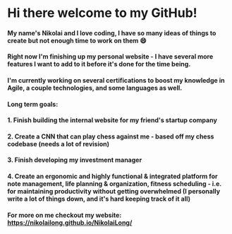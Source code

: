 # Hi there welcome to my GitHub!

#### My name's Nikolai and I love coding, I have so many ideas of things to create but not enough time to work on them 😄
#### Right now I'm finishing up my personal website - I have several more features I want to add to it before it's done for the time being.

#### I'm currently working on several certifications to boost my knowledge in Agile, a couple technologies, and some languages as well.

#### Long term goals:
#### 1. Finish building the internal website for my friend's startup company
#### 2. Create a CNN that can play chess against me - based off my chess codebase (needs a lot of revision)
#### 3. Finish developing my investment manager
#### 4. Create an ergonomic and highly functional & integrated platform for note management, life planning & organization, fitness scheduling - i.e. for maintaining productivity without getting overwhelmed (I personally write a lot of things down, and it's hard keeping track of it all) 

#### For more on me checkout my website: https://nikolailong.github.io/NikolaiLong/
<!--
**NikolaiLong/NikolaiLong** is a ✨ _special_ ✨ repository because its `README.md` (this file) appears on your GitHub profile.

Here are some ideas to get you started:

- 🔭 I’m currently working on ...
- 🌱 I’m currently learning ...
- 👯 I’m looking to collaborate on ...
- 🤔 I’m looking for help with ...
- 💬 Ask me about ...
- 📫 How to reach me: ...
- 😄 Pronouns: ...
- ⚡ Fun fact: ...
-->

